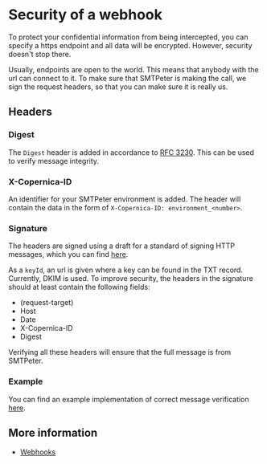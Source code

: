 # Security of a webhook

To protect your confidential information from being intercepted, you can specify
a https endpoint and all data will be encrypted. However, security doesn't stop there.

Usually, endpoints are open to the world. This means that anybody with the url can connect 
to it. To make sure that SMTPeter is making the call, we sign the request headers, 
so that you can make sure it is really us.

## Headers

### Digest

The `Digest` header is added in accordance to [RFC 3230](https://tools.ietf.org/html/rfc3230#section-4.3.2).
This can be used to verify message integrity.

### X-Copernica-ID

An identifier for your SMTPeter environment is added. The header will contain the data in the 
form of `X-Copernica-ID: environment_<number>`. 

### Signature

The headers are signed using a draft for a standard of signing HTTP messages, which you can
find [here](https://tools.ietf.org/html/draft-cavage-http-signatures-10).

As a `keyId`, an url is given where a key can be found in the TXT record. Currently, DKIM is used. 
To improve security, the headers in the signature should at least contain the following fields:
- (request-target)
- Host
- Date
- X-Copernica-ID
- Digest

Verifying all these headers will ensure that the full message is from SMTPeter.

### Example

You can find an example implementation of correct message verification [here](https://github.com/CopernicaMarketingSoftware/webhook-security).

## More information

* [Webhooks](./webhooks)


